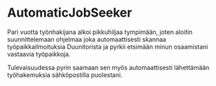 # AutomaticJobSeeker

Pari vuotta työnhakijana alkoi pikkuhiljaa tympimään, joten aloitin suunnittelemaan ohjelmaa joka automaattisesti skannaa työpaikkailmoituksia Duunitorista ja pyrkii etsimään minun osaamistani vastaavia työpaikkoja.

Tulevaisuudessa pyrin saamaan sen myös automaattisesti lähettämään työhakemuksia sähköpostilla puolestani.
